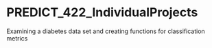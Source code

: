 # PREDICT_422_IndividualProjects
Examining a diabetes data set and creating functions for classification metrics
